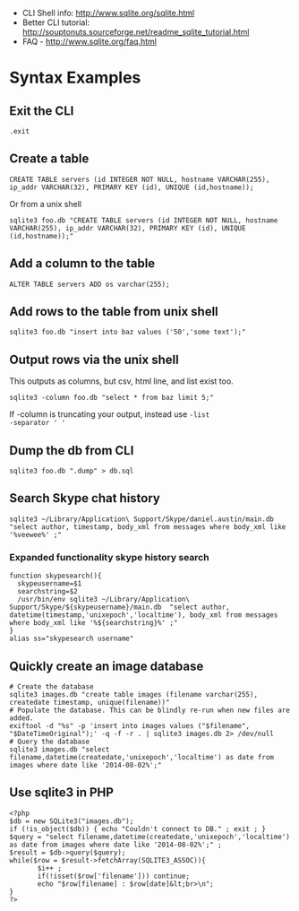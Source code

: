 * CLI Shell info: http://www.sqlite.org/sqlite.html
* Better CLI tutorial: http://souptonuts.sourceforge.net/readme_sqlite_tutorial.html
* FAQ - http://www.sqlite.org/faq.html


# Syntax Examples

## Exit the CLI

    .exit

## Create a table

    CREATE TABLE servers (id INTEGER NOT NULL, hostname VARCHAR(255), ip_addr VARCHAR(32), PRIMARY KEY (id), UNIQUE (id,hostname));

Or from a unix shell

    sqlite3 foo.db "CREATE TABLE servers (id INTEGER NOT NULL, hostname VARCHAR(255), ip_addr VARCHAR(32), PRIMARY KEY (id), UNIQUE (id,hostname));"

## Add a column to the table

    ALTER TABLE servers ADD os varchar(255);

## Add rows to the table from unix shell

    sqlite3 foo.db "insert into baz values ('50','some text');"

## Output rows via the unix shell
This outputs as columns, but csv, html line, and list exist too.

    sqlite3 -column foo.db "select * from baz limit 5;"

If -column is truncating your output, instead use <code>-list -separator ' '</code>

## Dump the db from CLI

    sqlite3 foo.db ".dump" > db.sql

## Search Skype chat history

    sqlite3 ~/Library/Application\ Support/Skype/daniel.austin/main.db  "select author, timestamp, body_xml from messages where body_xml like '%veewee%' ;"

### Expanded functionality skype history search

    function skypesearch(){
      skypeusername=$1
      searchstring=$2
      /usr/bin/env sqlite3 ~/Library/Application\ Support/Skype/${skypeusername}/main.db  "select author, datetime(timestamp,'unixepoch','localtime'), body_xml from messages where body_xml like '%${searchstring}%' ;"
    }
    alias ss="skypesearch username"

## Quickly create an image database

    # Create the database
    sqlite3 images.db "create table images (filename varchar(255), createdate timestamp, unique(filename))"
    # Populate the database. This can be blindly re-run when new files are added.
    exiftool -d "%s" -p 'insert into images values ("$filename", "$DateTimeOriginal");' -q -f -r . | sqlite3 images.db 2> /dev/null
    # Query the database
    sqlite3 images.db "select filename,datetime(createdate,'unixepoch','localtime') as date from images where date like '2014-08-02%';"

## Use sqlite3 in PHP
    <?php
    $db = new SQLite3("images.db");
    if (!is_object($db)) { echo "Couldn't connect to DB." ; exit ; }
    $query = "select filename,datetime(createdate,'unixepoch','localtime') as date from images where date like '2014-08-02%';" ;
    $result = $db->query($query);
    while($row = $result->fetchArray(SQLITE3_ASSOC)){
           $i++ ;
           if(!isset($row['filename'])) continue;
           echo "$row[filename] : $row[date]&lt;br>\n";
    }
    ?>
